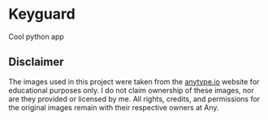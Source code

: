 # Keyguard

Cool python app

## Disclaimer
The images used in this project were taken from the [anytype.io](https://anytype.io/) website for educational purposes only.  I do not claim ownership of these images, nor are they provided or licensed by me.  All rights, credits, and permissions for the original images remain with their respective owners at Any.
